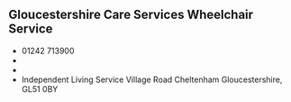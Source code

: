 
## Gloucestershire Care Services Wheelchair Service

- <i class="fa fa-phone"></i> 01242 713900
- <i class="fa fa-envelope"></i> <a href="mailto:"></a>
- <i class="fa fa-home"></i> []()
- <i class="fa fa-building"></i> Independent Living Service Village Road   Cheltenham Gloucestershire, GL51 0BY
